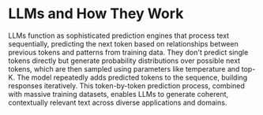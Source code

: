 # LLMs and How They Work

LLMs function as sophisticated prediction engines that process text sequentially, predicting the next token based on relationships between previous tokens and patterns from training data. They don't predict single tokens directly but generate probability distributions over possible next tokens, which are then sampled using parameters like temperature and top-K. The model repeatedly adds predicted tokens to the sequence, building responses iteratively. This token-by-token prediction process, combined with massive training datasets, enables LLMs to generate coherent, contextually relevant text across diverse applications and domains.